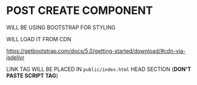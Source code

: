 # POST CREATE COMPONENT

WILL BE USING BOOTSTRAP FOR STYLING

WILL LOAD IT FROM CDN

<https://getbootstrap.com/docs/5.0/getting-started/download/#cdn-via-jsdelivr>

LINK TAG WILL BE PLACED IN `public/index.html` HEAD SECTION (**DON'T PASTE SCRIPT TAG**)


